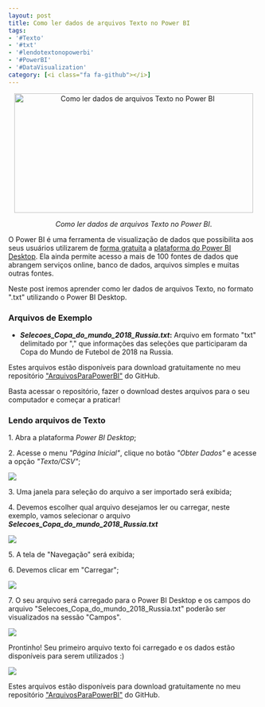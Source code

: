 ```yaml
---
layout: post
title: Como ler dados de arquivos Texto no Power BI
tags:
- '#Texto'
- '#txt'
- '#lendotextonopowerbi'
- '#PowerBI'
- '#DataVisualization'
category: [<i class="fa fa-github"></i>]
---
```


<div style="text-align:center">
<p><img src="https://raw.githubusercontent.com/mateusbtlopes/mateusbtlopes.github.io/master/_posts/img/LendoArquivoTexto1.png" alt="Como ler dados de arquivos Texto no Power BI" height="240" width="480"/></p>
</div>

<div style="text-align:center">
<p><i>Como ler dados de arquivos Texto no Power BI</i>.</p>
</div>

<p>O Power BI é uma ferramenta de visualização de dados que possibilita aos seus usuários utilizarem de <a href="https://mateusbtlopes.github.io/descubra-quanto-custa-o-power-bi-para-voc%C3%AA-ou-sua-empresa" target="_blank">forma gratuita</a> a <a href="https://mateusbtlopes.github.io/conheca-as-plataformas-do-power-bi" target="_blank">plataforma do Power BI Desktop</a>. Ela ainda permite acesso a mais de 100 fontes de dados que abrangem serviços online, banco de dados, arquivos simples e muitas outras fontes. </p>

<p>Neste post iremos aprender como ler dados de arquivos Texto, no formato ".txt" utilizando o Power BI Desktop.</p>

<h3 id="heading3">Arquivos de Exemplo</h3>

<ul>
<li><strong><i>Selecoes_Copa_do_mundo_2018_Russia.txt</i>:</strong> Arquivo em formato "txt" delimitado por "," que informações das seleções que participaram da Copa do Mundo de Futebol de 2018 na Russia.</li>
</ul>

<p>Estes arquivos estão disponíveis para download gratuitamente no meu repositório <a href="https://github.com/mateusbtlopes/ArquivosParaPowerBI" target="_blank">"ArquivosParaPowerBI"</a> do GitHub.</p>

<p>Basta acessar o repositório, fazer o download destes arquivos para o seu computador e começar a praticar!</p>

<h3 id="heading3">Lendo arquivos de Texto</h3>

<p>1. Abra a plataforma <i>Power BI Desktop</i>;</p>

<p>2. Acesse o menu <i>"Página Inicial"</i>, clique no botão <i>"Obter Dados"</i> e acesse a opção <i>"Texto/CSV"</i>;</p>

<p><img src="https://raw.githubusercontent.com/mateusbtlopes/mateusbtlopes.github.io/master/_posts/img/LendoArquivoTexto2.png"/></p>

<p>3. Uma janela para seleção do arquivo a ser importado será exibida;</p>

<p>4. Devemos escolher qual arquivo desejamos ler ou carregar, neste exemplo, vamos selecionar o arquivo <i><strong> Selecoes_Copa_do_mundo_2018_Russia.txt</strong></i></p>

<p><img src="https://raw.githubusercontent.com/mateusbtlopes/mateusbtlopes.github.io/master/_posts/img/LendoArquivoTexto3.png"/></p>

<p>5. A tela de "Navegação" será exibida;</p>

<p>6. Devemos clicar em "Carregar";</p>

<p><img src="https://raw.githubusercontent.com/mateusbtlopes/mateusbtlopes.github.io/master/_posts/img/LendoArquivoTexto4.png"/></p>

<p>7. O seu arquivo será carregado para o Power BI Desktop e os campos do arquivo "Selecoes_Copa_do_mundo_2018_Russia.txt" poderão ser visualizados na sessão "Campos".</p>

<p><img src="https://raw.githubusercontent.com/mateusbtlopes/mateusbtlopes.github.io/master/_posts/img/LendoArquivoTexto5.png"/></p>

<p>Prontinho! Seu primeiro arquivo texto foi carregado e os dados estão disponíveis para serem utilizados :)</p>

<p><img src="https://raw.githubusercontent.com/mateusbtlopes/mateusbtlopes.github.io/master/_posts/img/LendoArquivoTexto6.png"/></p>

<p>Estes arquivos estão disponíveis para download gratuitamente no meu repositório <a href="https://github.com/mateusbtlopes/ArquivosParaPowerBI" target="_blank">"ArquivosParaPowerBI"</a> do GitHub.</p>
